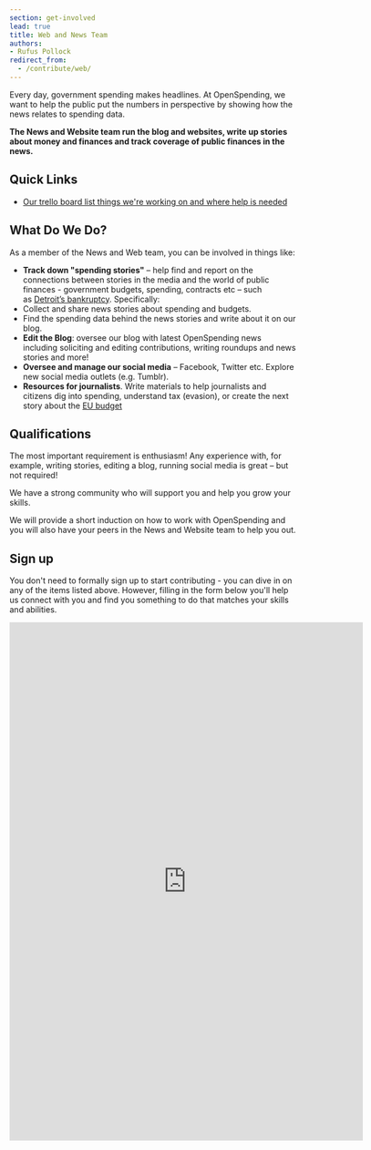 ```yaml
---
section: get-involved
lead: true
title: Web and News Team
authors:
- Rufus Pollock
redirect_from:
  - /contribute/web/
---
```


Every day, government spending makes headlines. At OpenSpending, we
want to help the public put the numbers in perspective by showing how
the news relates to spending data.

**The News and Website team run the blog and websites, write up stories about money and finances and track coverage of public finances in the news.**

## Quick Links

* [Our trello board list things we're working on and where help is needed][trello]

[trello]: https://trello.com/b/7E5enK5J/openspending-news-and-website-team

## What Do We Do?

As a member of the News and Web team, you can be involved in things like:

* **Track down "spending stories"** – help find and report on the connections between stories in the media and the world of public finances - government budgets, spending, contracts etc – such as <a href="http://www.bloomberg.com/news/2013-07-18/detroit-becomes-biggest-u-s-city-to-file-for-bankruptcy.html">Detroit’s bankruptcy</a>. Specifically:
* Collect and share news stories about spending and budgets.
* Find the spending data behind the news stories and write about it on our blog.
* **Edit the Blog**: oversee our blog with latest OpenSpending news including soliciting and editing contributions, writing roundups and news stories and more!
* **Oversee and manage our social media** – Facebook, Twitter etc. Explore new social media outlets (e.g. Tumblr).
* **Resources for journalists**. Write materials to help journalists and citizens dig into spending, understand tax (evasion), or create the next story about the <a href="http://openspending.org/resources/eu/index.html">EU budget</a>

## Qualifications

The most important requirement is enthusiasm! Any experience with, for
example, writing stories, editing a blog, running social media is
great – but not required!

We have a strong community who will support you and help you grow your
skills.

We will provide a short induction on how to work with OpenSpending and
you will also have your peers in the News and Website team to help you
out.

## Sign up

You don't need to formally sign up to start contributing - you can
dive in on any of the items listed above. However, filling in the form
below you'll help us connect with you and find you something to do
that matches your skills and abilities.

<iframe src="https://docs.google.com/forms/d/1jL4lGrC_z577r7iQLcJw_PYzDCNzKrPh-QPPl2q4QMM/viewform?embedded=true#start=openform" frameborder="0" marginwidth="0" marginheight="0" width="620" height="910"></iframe>
